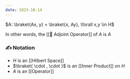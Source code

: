 ```yaml
---
date: 2023-10-14
---
```

$A: \braket{Ax, y} = \braket{x, Ay}, \forall x,y \in H$

In other words, the [[📘 Adjoint Operator]] of $A$ is $A$
### ✍️ Notation
- $H$ is an [[Hilbert Space]]
- $\braket{ \cdot , \cdot }$ is an [[Inner Product]] on $H$
- $A$ is an [[Operator]]